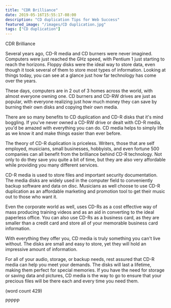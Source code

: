 ```yaml
---
title: "CDR Brilliance"
date: 2019-05-16T15:55:17-08:00
description: "CD duplication Tips for Web Success"
featured_image: "/images/CD duplication.jpg"
tags: ["CD duplication"]
---
```


CDR Brilliance

Several years ago, CD-R media and CD burners were
never imagined.  Computers were just reached the
GHz speed, with Pentium 1 just starting to reach
the horizons.  Floppy disks were the ideal way to
store data, even though it took several of them to
store most types of information.  Looking at things
today, you can see at a glance just how far technology
has come over the years.

These days, computers are in 2 out of 3 homes
across the world, with almost everyone owning one.
CD burners and CD-RW drives are just as popular,
with everyone realizing just how much money they
can save by burning their own disks and copying 
their own media.  

There are so many benefits to CD duplication and
CD-R disks that it's mind boggling.  If you've
never owned a CD-RW drive or dealt with CD-R media,
you'd be amazed with everything you can do.  CD
media helps to simply life as we know it and make
things easier than ever before.

The theory of CD-R duplication is priceless.  Writers,
those that are self employed, musicians, small
businesses, hobbyists, and even fortune 500 
companies can all benefit from the brilliance
behind CD-R technology.  Not only to do they 
save you quite a bit of time, but they are
also very affordable while providing you many
different services.

CD-R media is used to store files and important
security documentation.  The media disks are
widely used in the computer field to conveniently
backup software and data on disc.  Musicians 
as well choose to use CD-R duplication as an
affordable marketing and promotion tool to get
their music out to those who want it.

Even the corporate world as well, uses CD-Rs as
a cost effective way of mass producing training
videos and as an aid in converting to the
ideal paperless office.  You can also use CD-Rs 
as a business card, as they are smaller than
a credit card and store all of your memorable
business card information.

With everything they offer you, CD media is
truly something you can't live without.  The
disks are small and easy to store, yet they
will hold an impressive amount of information.

For all of your audio, storage, or backup needs,
rest assured that CD-R media can help you meet
your demands.  The disks will last a lifetime,
making them perfect for special memories.  If
you have the need for storage or saving data 
and pictures, CD media is the way to go to
ensure that your precious files will be there
each and every time you need them.

(word count 429)

PPPPP
